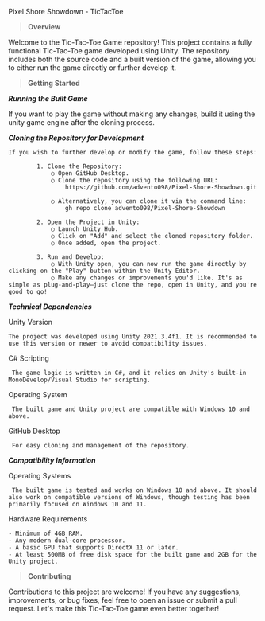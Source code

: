 Pixel Shore Showdown - TicTacToe

> 	**Overview**

Welcome to the Tic-Tac-Toe Game repository! This project contains a fully functional Tic-Tac-Toe game developed using Unity. The repository includes both the source code and a built version of the game, allowing you to either run the game directly or further develop it.

>  **Getting Started**

_**Running the Built Game**_

If you want to play the game without making any changes, build it using the unity game engine after the cloning process.

_**Cloning the Repository for Development**_

	If you wish to further develop or modify the game, follow these steps:

			1. Clone the Repository:
				○ Open GitHub Desktop.
				○ Clone the repository using the following URL:
					https://github.com/advento098/Pixel-Shore-Showdown.git
			
				○ Alternatively, you can clone it via the command line:
					gh repo clone advento098/Pixel-Shore-Showdown
					
			2. Open the Project in Unity:
				○ Launch Unity Hub.
				○ Click on "Add" and select the cloned repository folder.
				○ Once added, open the project.
				
			3. Run and Develop:
				○ With Unity open, you can now run the game directly by clicking on the "Play" button within the Unity Editor.
				○ Make any changes or improvements you'd like. It's as simple as plug-and-play—just clone the repo, open in Unity, and you're good to go!

_**Technical Dependencies**_

Unity Version
	
	The project was developed using Unity 2021.3.4f1. It is recommended to use this version or newer to avoid compatibility issues.

C# Scripting

	 The game logic is written in C#, and it relies on Unity's built-in MonoDevelop/Visual Studio for scripting.

Operating System
	
	 The built game and Unity project are compatible with Windows 10 and above.
  
GitHub Desktop
	
	 For easy cloning and management of the repository.

_**Compatibility Information**_
	
Operating Systems
	
	 The built game is tested and works on Windows 10 and above. It should also work on compatible versions of Windows, though testing has been primarily focused on Windows 10 and 11.

Hardware Requirements

	- Minimum of 4GB RAM.
	- Any modern dual-core processor.
	- A basic GPU that supports DirectX 11 or later.
	- At least 500MB of free disk space for the built game and 2GB for the Unity project.
				
> **Contributing**

Contributions to this project are welcome! If you have any suggestions, improvements, or bug fixes, feel free to open an issue or submit a pull request. Let's make this Tic-Tac-Toe game even better together!
